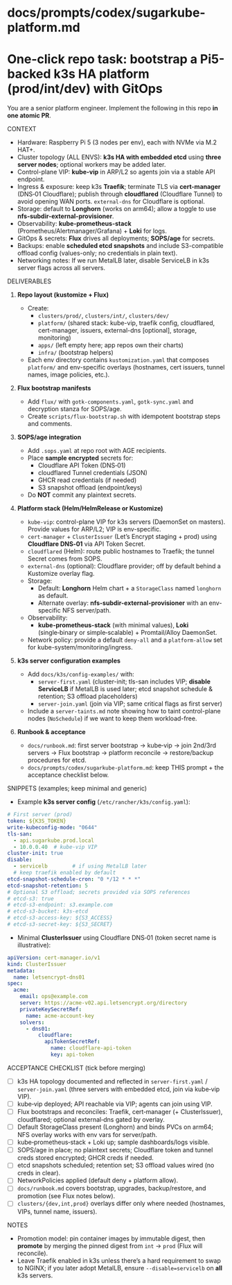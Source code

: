 # docs/prompts/codex/sugarkube-platform.md
# One-click repo task: bootstrap a Pi5-backed k3s HA platform (prod/int/dev) with GitOps

You are a senior platform engineer. Implement the following in this repo **in one atomic PR**.

CONTEXT
- Hardware: Raspberry Pi 5 (3 nodes per env), each with NVMe via M.2 HAT+.
- Cluster topology (ALL ENVS): **k3s HA with embedded etcd** using **three server nodes**; optional workers may be added later.
- Control-plane VIP: **kube-vip** in ARP/L2 so agents join via a stable API endpoint.
- Ingress & exposure: keep k3s **Traefik**; terminate TLS via **cert-manager** (DNS‑01 Cloudflare); publish through **cloudflared** (Cloudflare Tunnel) to avoid opening WAN ports. `external-dns` for Cloudflare is optional.
- Storage: default to **Longhorn** (works on arm64); allow a toggle to use **nfs-subdir-external-provisioner**.
- Observability: **kube-prometheus-stack** (Prometheus/Alertmanager/Grafana) + **Loki** for logs.
- GitOps & secrets: **Flux** drives all deployments; **SOPS/age** for secrets.
- Backups: enable **scheduled etcd snapshots** and include S3-compatible offload config (values-only; no credentials in plain text).
- Networking notes: If we run MetalLB later, disable ServiceLB in k3s server flags across all servers.

DELIVERABLES
1) **Repo layout (kustomize + Flux)**
   - Create:
     - `clusters/prod/`, `clusters/int/`, `clusters/dev/`
     - `platform/` (shared stack: kube-vip, traefik config, cloudflared, cert-manager, issuers, external-dns [optional], storage, monitoring)
     - `apps/` (left empty here; app repos own their charts)
     - `infra/` (bootstrap helpers)
   - Each env directory contains `kustomization.yaml` that composes `platform/` and env-specific overlays (hostnames, cert issuers, tunnel names, image policies, etc.).

2) **Flux bootstrap manifests**
   - Add `flux/` with `gotk-components.yaml`, `gotk-sync.yaml` and decryption stanza for SOPS/age.
   - Create `scripts/flux-bootstrap.sh` with idempotent bootstrap steps and comments.

3) **SOPS/age integration**
   - Add `.sops.yaml` at repo root with AGE recipients.
   - Place **sample encrypted** secrets for:
     - Cloudflare API Token (DNS‑01)
     - cloudflared Tunnel credentials (JSON)
     - GHCR read credentials (if needed)
     - S3 snapshot offload (endpoint/keys)
   - Do **NOT** commit any plaintext secrets.

4) **Platform stack (Helm/HelmRelease or Kustomize)**
   - `kube-vip`: control-plane VIP for k3s servers (DaemonSet on masters). Provide values for ARP/L2; VIP is env-specific.
   - `cert-manager` + `ClusterIssuer` (Let’s Encrypt staging + prod) using **Cloudflare DNS‑01** via API Token Secret.
   - `cloudflared` (Helm): route public hostnames to Traefik; the tunnel Secret comes from SOPS.
   - `external-dns` (optional): Cloudflare provider; off by default behind a Kustomize overlay flag.
   - Storage:
     - Default: **Longhorn** Helm chart + a `StorageClass` named `longhorn` as default.
     - Alternate overlay: **nfs-subdir-external-provisioner** with an env-specific NFS server/path.
   - Observability:
     - **kube-prometheus-stack** (with minimal values), **Loki** (single‑binary or simple‑scalable) + Promtail/Alloy DaemonSet.
   - Network policy: provide a default `deny-all` and a `platform-allow` set for kube-system/monitoring/ingress.

5) **k3s server configuration examples**
   - Add `docs/k3s/config-examples/` with:
     - `server-first.yaml` (cluster-init; tls-san includes VIP; **disable ServiceLB** if MetalLB is used later; etcd snapshot schedule & retention; S3 offload placeholders)
     - `server-join.yaml` (join via VIP; same critical flags as first server)
   - Include a `server-taints.md` note showing how to taint control-plane nodes (`NoSchedule`) if we want to keep them workload-free.

6) **Runbook & acceptance**
   - `docs/runbook.md`: first server bootstrap → kube‑vip → join 2nd/3rd servers → Flux bootstrap → platform reconcile → restore/backup procedures for etcd.
   - `docs/prompts/codex/sugarkube-platform.md`: keep THIS prompt + the acceptance checklist below.

SNIPPETS (examples; keep minimal and generic)

- Example **k3s server config** (`/etc/rancher/k3s/config.yaml`):
```yaml
# First server (prod)
token: ${K3S_TOKEN}
write-kubeconfig-mode: "0644"
tls-san:
  - api.sugarkube.prod.local
  - 10.0.0.40  # kube-vip VIP
cluster-init: true
disable:
  - servicelb        # if using MetalLB later
  # keep traefik enabled by default
etcd-snapshot-schedule-cron: "0 */12 * * *"
etcd-snapshot-retention: 5
# Optional S3 offload; secrets provided via SOPS references
# etcd-s3: true
# etcd-s3-endpoint: s3.example.com
# etcd-s3-bucket: k3s-etcd
# etcd-s3-access-key: ${S3_ACCESS}
# etcd-s3-secret-key: ${S3_SECRET}
```

- Minimal **ClusterIssuer** using Cloudflare DNS‑01 (token secret name is illustrative):
```yaml
apiVersion: cert-manager.io/v1
kind: ClusterIssuer
metadata:
  name: letsencrypt-dns01
spec:
  acme:
    email: ops@example.com
    server: https://acme-v02.api.letsencrypt.org/directory
    privateKeySecretRef:
      name: acme-account-key
    solvers:
      - dns01:
          cloudflare:
            apiTokenSecretRef:
              name: cloudflare-api-token
              key: api-token
```

ACCEPTANCE CHECKLIST (tick before merging)
- [ ] k3s HA topology documented and reflected in `server-first.yaml` / `server-join.yaml` (three servers with embedded etcd, join via kube‑vip VIP).
- [ ] kube‑vip deployed; API reachable via VIP; agents can join using VIP.
- [ ] Flux bootstraps and reconciles: Traefik, cert‑manager (+ ClusterIssuer), cloudflared; optional external‑dns gated by overlay.
- [ ] Default StorageClass present (Longhorn) and binds PVCs on arm64; NFS overlay works with env vars for server/path.
- [ ] kube‑prometheus‑stack + Loki up; sample dashboards/logs visible.
- [ ] SOPS/age in place; no plaintext secrets; Cloudflare token and tunnel creds stored encrypted; GHCR creds if needed.
- [ ] etcd snapshots scheduled; retention set; S3 offload values wired (no creds in clear).
- [ ] NetworkPolicies applied (default deny + platform allow).
- [ ] `docs/runbook.md` covers bootstrap, upgrades, backup/restore, and promotion (see Flux notes below).
- [ ] `clusters/{dev,int,prod}` overlays differ only where needed (hostnames, VIPs, tunnel name, issuers).

NOTES
- Promotion model: pin container images by immutable digest, then **promote** by merging the pinned digest from `int` → `prod` (Flux will reconcile).
- Leave Traefik enabled in k3s unless there’s a hard requirement to swap to NGINX; if you later adopt MetalLB, ensure `--disable=servicelb` on **all** k3s servers.
